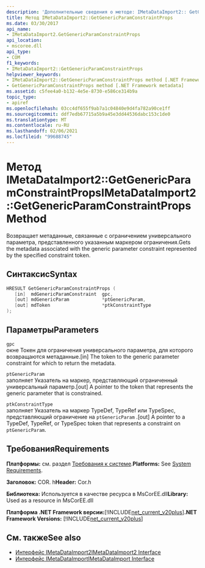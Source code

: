 ```yaml
---
description: 'Дополнительные сведения о методе: IMetaDataImport2:: GetGenericParamConstraintProps'
title: Метод IMetaDataImport2::GetGenericParamConstraintProps
ms.date: 03/30/2017
api_name:
- IMetaDataImport2.GetGenericParamConstraintProps
api_location:
- mscoree.dll
api_type:
- COM
f1_keywords:
- IMetaDataImport2::GetGenericParamConstraintProps
helpviewer_keywords:
- IMetaDataImport2::GetGenericParamConstraintProps method [.NET Framework metadata]
- GetGenericParamConstraintProps method [.NET Framework metadata]
ms.assetid: c5fee4a0-b132-4e5e-8730-e586ce314b9a
topic_type:
- apiref
ms.openlocfilehash: 03cc4df655f9ab7a1c04840e9d4fa782a90ce1ff
ms.sourcegitcommit: ddf7edb67715a5b9a45e3dd44536dabc153c1de0
ms.translationtype: MT
ms.contentlocale: ru-RU
ms.lasthandoff: 02/06/2021
ms.locfileid: "99688745"
---
```

# <a name="imetadataimport2getgenericparamconstraintprops-method"></a><span data-ttu-id="62ea1-103">Метод IMetaDataImport2::GetGenericParamConstraintProps</span><span class="sxs-lookup"><span data-stu-id="62ea1-103">IMetaDataImport2::GetGenericParamConstraintProps Method</span></span>

<span data-ttu-id="62ea1-104">Возвращает метаданные, связанные с ограничением универсального параметра, представленного указанным маркером ограничения.</span><span class="sxs-lookup"><span data-stu-id="62ea1-104">Gets the metadata associated with the generic parameter constraint represented by the specified constraint token.</span></span>  
  
## <a name="syntax"></a><span data-ttu-id="62ea1-105">Синтаксис</span><span class="sxs-lookup"><span data-stu-id="62ea1-105">Syntax</span></span>  
  
```cpp  
HRESULT GetGenericParamConstraintProps (  
   [in]  mdGenericParamConstraint  gpc,  
   [out] mdGenericParam            *ptGenericParam,  
   [out] mdToken                   *ptkConstraintType  
);  
```  
  
## <a name="parameters"></a><span data-ttu-id="62ea1-106">Параметры</span><span class="sxs-lookup"><span data-stu-id="62ea1-106">Parameters</span></span>  

 `gpc`  
 <span data-ttu-id="62ea1-107">окне Токен для ограничения универсального параметра, для которого возвращаются метаданные.</span><span class="sxs-lookup"><span data-stu-id="62ea1-107">[in] The token to the generic parameter constraint for which to return the metadata.</span></span>  
  
 `ptGenericParam`  
 <span data-ttu-id="62ea1-108">заполняет Указатель на маркер, представляющий ограниченный универсальный параметр.</span><span class="sxs-lookup"><span data-stu-id="62ea1-108">[out] A pointer to the token that represents the generic parameter that is constrained.</span></span>  
  
 `ptkConstraintType`  
 <span data-ttu-id="62ea1-109">заполняет Указатель на маркер TypeDef, TypeRef или TypeSpec, представляющий ограничение на `ptGenericParam` .</span><span class="sxs-lookup"><span data-stu-id="62ea1-109">[out] A pointer to a TypeDef, TypeRef, or TypeSpec token that represents a constraint on `ptGenericParam`.</span></span>  
  
## <a name="requirements"></a><span data-ttu-id="62ea1-110">Требования</span><span class="sxs-lookup"><span data-stu-id="62ea1-110">Requirements</span></span>  

 <span data-ttu-id="62ea1-111">**Платформы:** см. раздел [Требования к системе](../../get-started/system-requirements.md).</span><span class="sxs-lookup"><span data-stu-id="62ea1-111">**Platforms:** See [System Requirements](../../get-started/system-requirements.md).</span></span>  
  
 <span data-ttu-id="62ea1-112">**Заголовок:** COR. h</span><span class="sxs-lookup"><span data-stu-id="62ea1-112">**Header:** Cor.h</span></span>  
  
 <span data-ttu-id="62ea1-113">**Библиотека:** Используется в качестве ресурса в MsCorEE.dll</span><span class="sxs-lookup"><span data-stu-id="62ea1-113">**Library:** Used as a resource in MsCorEE.dll</span></span>  
  
 <span data-ttu-id="62ea1-114">**Платформа .NET Framework версии:**[!INCLUDE[net_current_v20plus](../../../../includes/net-current-v20plus-md.md)]</span><span class="sxs-lookup"><span data-stu-id="62ea1-114">**.NET Framework Versions:** [!INCLUDE[net_current_v20plus](../../../../includes/net-current-v20plus-md.md)]</span></span>  
  
## <a name="see-also"></a><span data-ttu-id="62ea1-115">См. также</span><span class="sxs-lookup"><span data-stu-id="62ea1-115">See also</span></span>

- [<span data-ttu-id="62ea1-116">Интерфейс IMetaDataImport2</span><span class="sxs-lookup"><span data-stu-id="62ea1-116">IMetaDataImport2 Interface</span></span>](imetadataimport2-interface.md)
- [<span data-ttu-id="62ea1-117">Интерфейс IMetaDataImport</span><span class="sxs-lookup"><span data-stu-id="62ea1-117">IMetaDataImport Interface</span></span>](imetadataimport-interface.md)
